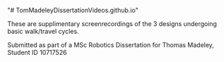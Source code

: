 "# TomMadeleyDissertationVideos.github.io" 

These are supplimentary screenrecordings of the 3 designs undergoing basic walk/travel cycles.

Submitted as part of a MSc Robotics Dissertation for Thomas Madeley, Student ID 10717526
